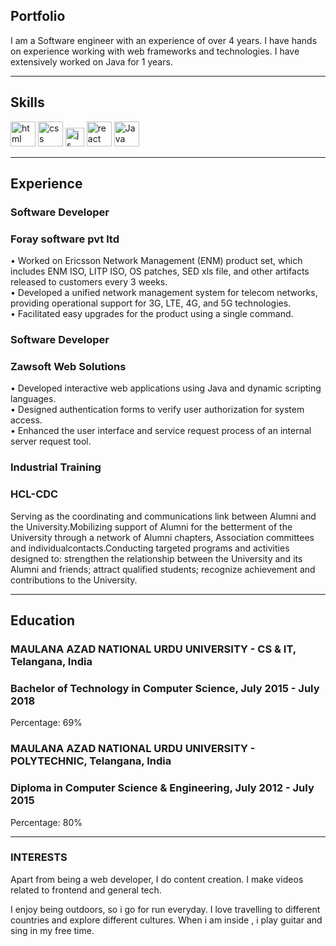 ## Portfolio

I am a Software engineer with an experience of over 4 years. I have hands on experience working with web frameworks and technologies. I have extensively worked on Java for 1 years.

---

## Skills

<p align='left'>
  <img src="https://upload.wikimedia.org/wikipedia/commons/thumb/6/61/HTML5_logo_and_wordmark.svg/2048px-HTML5_logo_and_wordmark.svg.png" alt="html" width="40" height="40">
  <img src='https://upload.wikimedia.org/wikipedia/commons/thumb/d/d5/CSS3_logo_and_wordmark.svg/1200px-CSS3_logo_and_wordmark.svg.png' alt="css" width="40" height="40">
  <img src='https://upload.wikimedia.org/wikipedia/commons/6/6a/JavaScript-logo.png' height='30' width='auto' alt="js">
   <img src="https://upload.wikimedia.org/wikipedia/commons/thumb/a/a7/React-icon.svg/1280px-React-icon.svg.png" alt="react" width="auto" height="40"/>
   <img src="https://img.icons8.com/color/144/java-coffee-cup-logo--v1.png" alt="Java" width="40" height="40"/>
</p>

---

## Experience

### **Software Developer**
### Foray software pvt ltd

• Worked on Ericsson Network Management (ENM) product set, which includes ENM ISO, LITP ISO, OS patches, SED xls file, and other 
     artifacts released to customers every 3 weeks.<br>
• Developed a unified network management system for telecom networks, providing operational support for 3G, LTE, 4G, and 5G technologies.<br>
• Facilitated easy upgrades for the product using a single command.


### **Software Developer**
### Zawsoft Web Solutions
• Developed interactive web applications using Java and dynamic scripting languages.<br>
• Designed authentication forms to verify user authorization for system access.<br>
• Enhanced the user interface and service request process of an internal server request tool.

### **Industrial Training**
### HCL-CDC

Serving as the coordinating and communications link between Alumni and the University.Mobilizing support of Alumni for the betterment of the University through a network of Alumni chapters, Association committees and individualcontacts.Conducting targeted programs and activities designed to: strengthen the relationship between the University and its Alumni and friends; attract qualified students; recognize achievement and contributions to the University.


---

## Education

### **MAULANA AZAD NATIONAL URDU UNIVERSITY - CS & IT, Telangana, India**
### Bachelor of Technology in Computer Science, July 2015 - July 2018
Percentage: 69%
### **MAULANA AZAD NATIONAL URDU UNIVERSITY - POLYTECHNIC, Telangana, India**
### Diploma in Computer Science & Engineering, July 2012 - July 2015
Percentage: 80%

---

### INTERESTS
Apart from being a web developer, I do content creation. I make videos related to frontend and general tech.

I enjoy being outdoors, so i go for run everyday. I love travelling to different countries and explore different cultures. When i am inside , i play guitar and sing in my free time.
